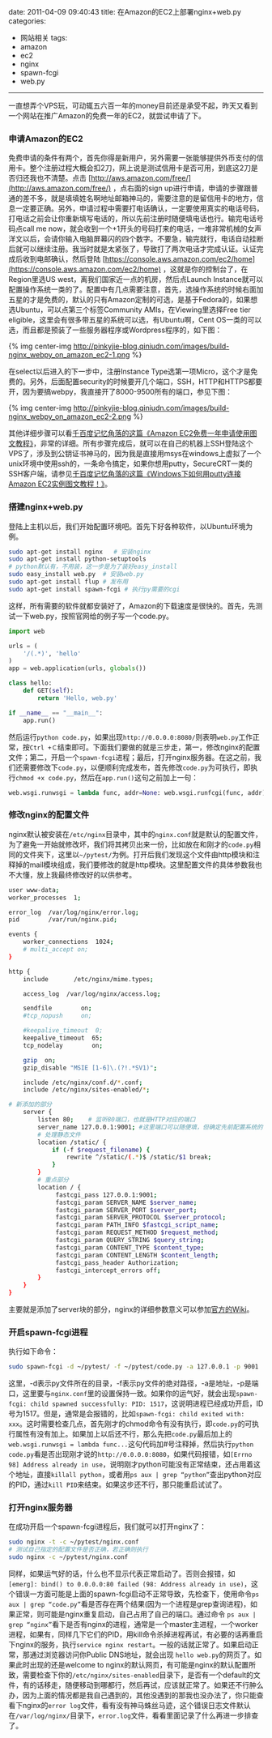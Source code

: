 date: 2011-04-09 09:40:43
title: 在Amazon的EC2上部署nginx+web.py
categories:
- 网站相关
tags:
- amazon
- ec2
- nginx
- spawn-fcgi
- web.py
---

一直想弄个VPS玩，可动辄五六百一年的money目前还是承受不起，昨天又看到一个网站在推广Amazon的免费一年的EC2，就尝试申请了下。

### 申请Amazon的EC2

免费申请的条件有两个，首先你得是新用户，另外需要一张能够提供外币支付的信用卡。整个注册过程大概会扣2刀，网上说是测试信用卡是否可用，到底这2刀是否归还我也不清楚。点击 [http://aws.amazon.com/free/](http://aws.amazon.com/free/) ，点右面的sign up进行申请，申请的步骤跟普通的差不多，就是填填姓名啊地址邮箱神马的，需要注意的是留信用卡的地方，信息一定要正确。另外，申请过程中需要打电话确认，一定要使用真实的电话号码，打电话之前会让你重新填写电话的，所以先前注册时随便填电话也行。输完电话号码点call me now，就会收到一个+1开头的号码打来的电话，一堆非常机械的女声洋文以后，会请你输入电脑屏幕闪的四个数字。不要急，输完就行，电话自动挂断后就可以继续注册。我当时就是太紧张了，导致打了两次电话才完成认证。认证完成后收到电邮确认，然后登陆 [https://console.aws.amazon.com/ec2/home](https://console.aws.amazon.com/ec2/home) ，这就是你的控制台了，在Region里选US west，离我们国家近一点的机房，然后点Launch Instance就可以配置操作系统一类的了。配置中有几点需要注意，首先，选操作系统的时候右面加五星的才是免费的，默认的只有Amazon定制的可选，是基于Fedora的，如果想选Ubuntu，可以点第三个标签Community AMIs，在Viewing里选择Free tier eligible，这里会有很多带五星的系统可以选，有Ubuntu啊，Cent OS一类的可以选，而且都是预装了一些服务器程序或Wordpress程序的，如下图：

{% img center-img http://pinkyjie-blog.qiniudn.com/images/build-nginx_webpy_on_amazon_ec2-1.png %}

在select以后进入的下一步中，注册Instance Type选第一项Micro，这个才是免费的。另外，后面配置security的时候要开几个端口，SSH，HTTP和HTTPS都要开，因为要搞webpy，我直接开了8000-9500所有的端口，参见下图：

{% img center-img http://pinkyjie-blog.qiniudn.com/images/build-nginx_webpy_on_amazon_ec2-2.png %}

其他详细步骤可以看[千百度记忆角落的这篇《Amazon EC2免费一年申请使用图文教程》](http://www.baidu.com.ru/archives/556.html)，非常的详细。所有步骤完成后，就可以在自己的机器上SSH登陆这个VPS了，涉及到公钥证书神马的，因为我是直接用msys在windows上虚拟了一个unix环境中使用ssh的，一条命令搞定，如果你想用putty，SecureCRT一类的SSH客户端，请参见[千百度记忆角落的这篇《Windows下如何用putty连接Amazon EC2实例图文教程！》](http://www.baidu.com.ru/archives/573.html)。

<!--more-->

### 搭建nginx+web.py

登陆上主机以后，我们开始配置环境吧。首先下好各种软件，以Ubuntu环境为例。

``` bash
sudo apt-get install nginx   # 安装nginx
sudo apt-get install python-setuptools
# python默认有，不用装，这一步是为了装好easy_install
sudo easy_install web.py  # 安装web.py
sudo apt-get install flup # 发布用
sudo apt-get install spawn-fcgi # 执行py需要的cgi
```

这样，所有需要的软件就都安装好了，Amazon的下载速度是很快的。首先，先测试一下web.py，按照官网给的例子写一个code.py。

``` python
import web

urls = (
    '/(.*)', 'hello'
)
app = web.application(urls, globals())

class hello:
    def GET(self):
        return 'Hello, web.py'

if __name__ == "__main__":
    app.run()
```

然后运行`python code.py`，如果出现`http://0.0.0.0:8080/`则表明`web.py`工作正常，按`Ctrl +Ｃ`结束即可。下面我们要做的就是三步走，第一，修改nginx的配置文件；第二，开启一个`spawn-fcgi`进程；最后，打开nginx服务器。在这之前，我们还需要修改下`code.py`，以便顺利完成发布，首先修改`code.py`为可执行，即执行`chmod +x code.py`，然后在`app.run()`这句之前加上一句：

``` python
web.wsgi.runwsgi = lambda func, addr=None: web.wsgi.runfcgi(func, addr)
```

### 修改nginx的配置文件

nginx默认被安装在`/etc/nginx`目录中，其中的`nginx.conf`就是默认的配置文件，为了避免一开始就修改坏，我们将其拷贝出来一份，比如放在和刚才的`code.py`相同的文件夹下，这里以`~/pytest/`为例。打开后我们发现这个文件由http模块和注释掉的mail模块组成，我们要修改的就是http模块。这里配置文件的具体参数我也不大懂，放上我最终修改好的以供参考。

``` bash 
user www-data;
worker_processes  1;

error_log  /var/log/nginx/error.log;
pid        /var/run/nginx.pid;

events {
    worker_connections  1024;
    # multi_accept on;
}

http {
    include       /etc/nginx/mime.types;

    access_log  /var/log/nginx/access.log;

    sendfile        on;
    #tcp_nopush     on;

    #keepalive_timeout  0;
    keepalive_timeout  65;
    tcp_nodelay        on;

    gzip  on;
    gzip_disable "MSIE [1-6]\.(?!.*SV1)";

    include /etc/nginx/conf.d/*.conf;
    include /etc/nginx/sites-enabled/*;

# 新添加的部分
    server {
        listen 80;    # 监听80端口，也就是HTTP对应的端口
        server_name 127.0.0.1:9001; #这里端口可以随便填，但确定先前配置系统的时候已开通
        # 处理静态文件
        location /static/ {
            if (-f $request_filename) {
                rewrite ^/static/(.*)$ /static/$1 break;
            }
        }
        # 重点部分
        location / {
             fastcgi_pass 127.0.0.1:9001;
             fastcgi_param SERVER_NAME $server_name;
             fastcgi_param SERVER_PORT $server_port;
             fastcgi_param SERVER_PROTOCOL $server_protocol;
             fastcgi_param PATH_INFO $fastcgi_script_name;
             fastcgi_param REQUEST_METHOD $request_method;
             fastcgi_param QUERY_STRING $query_string;
             fastcgi_param CONTENT_TYPE $content_type;
             fastcgi_param CONTENT_LENGTH $content_length;
             fastcgi_pass_header Authorization;
             fastcgi_intercept_errors off;
        }
    }
}
```

主要就是添加了server块的部分，nginx的详细参数意义可以参加[官方的Wiki](http://wiki.nginx.org/NginxChsHttpCoreModule)。

### 开启spawn-fcgi进程

执行如下命令：

``` bash
sudo spawn-fcgi -d ~/pytest/ -f ~/pytest/code.py -a 127.0.0.1 -p 9001
```

这里，-d表示py文件所在的目录，-f表示py文件的绝对路径，-a是地址，-p是端口，这里要与`nginx.conf`里的设置保持一致。如果你的运气好，就会出现`spawn-fcgi: child spawned successfully: PID: 1517`，这说明进程已经成功开启，ID号为1517。但是，通常是会报错的，比如`spawn-fcgi: child exited with: xxx`。这时需要检查几点，首先刚才的chmod命令有没有执行，即`code.py`的可执行属性有没有加上。如果加上以后还不行，那么先把`code.py`最后加上的`web.wsgi.runwsgi = lambda func...`这句代码加#号注释掉，然后执行`python code.py`看是否出现刚才说的`http://0.0.0.0:8080`，如果代码报错，如`[Errno 98] Address already in use`，说明刚才python可能没有正常结束，还占用着这个地址，直接`killall python`，或者用`ps aux | grep “python”`查出python对应的PID，通过`kill PID`来结束。如果这步还不行，那只能重启试试了。

### 打开nginx服务器

在成功开启一个spawn-fcgi进程后，我们就可以打开nginx了：

``` bash
sudo nginx -t -c ~/pytest/nginx.conf
# 测试自己指定的配置文件是否正确，若正确则执行
sudo nginx -c ~/pytest/nginx.conf
```

同样，如果运气好的话，什么也不显示代表正常启动了。否则会报错，如`[emerg]: bind() to 0.0.0.0:80 failed (98: Address already in use)`，这个错误一方面可能是上面的spawn-fcgi启动不正常导致，先检查下，使用命令`ps aux | grep “code.py”`看是否存在两个结果(因为一个进程是grep查询进程)，如果正常，则可能是nginx重复启动，自己占用了自己的端口。通过命令 `ps aux | grep “nginx”`看下是否有nginx的进程，通常是一个master主进程，一个worker进程，如果有，同样几下它们的PID，用kill命令杀掉进程再试，有必要的话再重启下nginx的服务，执行`service nginx restart`。一般的话就正常了。如果启动正常，那通过浏览器访问你Public DNS地址，就会出现 `hello web.py`的网页了。如果此时出现的还是welcome to nginx的默认网页，有可能是nginx的默认配置所致，需要检查下你的`/etc/nginx/sites-enabled`目录下，是否有一个default的文件，有的话移走，随便移动到哪都行，然后再试，应该就正常了。如果还不行肿么办，因为上面的情况都是我自己遇到的，其他没遇到的那我也没办法了，你只能查看下nginx的`error log`文件，看有没有神马蛛丝马迹，这个错误日志文件默认在`/var/log/nginx/`目录下，`error.log`文件，看看里面记录了什么再进一步排查了。
